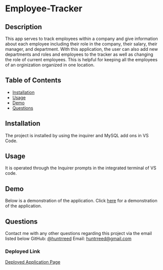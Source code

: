 # Employee-Tracker

 ## Description
This app serves to track employees within a company and give information about each employee including their role in the company, their salary, their manager, and department. With this application, the user can also add new departments and roles and employees to the tracker as well as changing the role of current employees. This is helpful for keeping all the employees of an orginization organized in one location. 

 ## Table of Contents
 - [Installation](#installation)
 - [Usage](#usage)
 - [Demo](#demo)
 - [Questions](#questions)

## Installation
The project is installed by using the inquirer and MySQL add ons in VS Code.

## Usage
It is operated through the Inquirer prompts in the integrated terminal of VS code. 


## Demo
Below is a demonstration of the application.
Click [here](https://drive.google.com/file/d/1-gztbKDrWQE0akzOJY_vQjA4ZhLxet-E/view) for a demonstration of the application.


## Questions

Contact me with any other questions regarding this project via the email listed below
GitHub: [@huntrreed](https://github.com/huntrreed)
Email: huntrreed@gmail.com

### Deployed Link
[Deployed Application Page](https://huntrreed.github.io/Employee-Tracker/)
